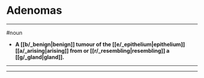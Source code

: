 # Adenomas
---
#noun
- **A [[b/_benign|benign]] tumour of the [[e/_epithelium|epithelium]] [[a/_arising|arising]] from or [[r/_resembling|resembling]] a [[g/_gland|gland]].**
---
---
